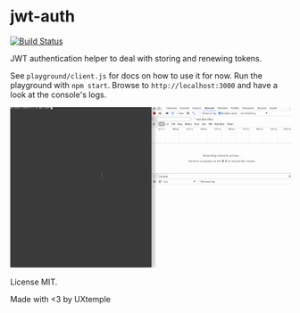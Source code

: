 # jwt-auth

[![Build Status](https://travis-ci.org/UXtemple/jwt-auth.svg?branch=master)](https://travis-ci.org/UXtemple/jwt-auth)

JWT authentication helper to deal with storing and renewing tokens.

See `playground/client.js` for docs on how to use it for now.
Run the playground with `npm start`. Browse to `http://localhost:3000` and have a look at the
console's logs.

![demo](https://github.com/UXtemple/jwt-auth/raw/master/playground.gif)

License MIT.

Made with <3 by UXtemple
